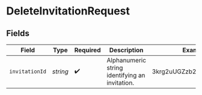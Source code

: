 # DeleteInvitationRequest


## Fields

| Field                                          | Type                                           | Required                                       | Description                                    | Example                                        |
| ---------------------------------------------- | ---------------------------------------------- | ---------------------------------------------- | ---------------------------------------------- | ---------------------------------------------- |
| `invitationId`                                 | *string*                                       | :heavy_check_mark:                             | Alphanumeric string identifying an invitation. | 3krg2uUGZzb2W9Euo4moOY                         |
